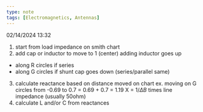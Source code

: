 ```yaml
---
type: note
tags: [Electromagnetics, Antennas]
---
```

02/14/2024 13:32

  

1. start from load impedance on smith chart
2. add cap or inductor to move to 1 (center)
adding inductor goes up
- along R circles if series
- along G circles if shunt
cap goes down (series/parallel same)
3. calculate reactance based on distance moved on chart
ex. moving on G circles from -0.69 to 0.7 = 0.69 + 0.7 = 1.19
X = $1/\Delta B$ times line impedance (usually 50ohm)
4. calculate L and/or C from reactances